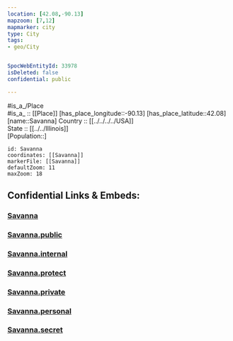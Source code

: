 ```yaml
---
location: [42.08,-90.13] 
mapzoom: [7,12] 
mapmarker: city 
type: City
tags:
- geo/City


SpocWebEntityId: 33978
isDeleted: false
confidential: public

---
```

#is_a_/Place  
#is_a_ :: [[Place]] 
[has_place_longitude::-90.13] 
[has_place_latitude::42.08] 
[name::Savanna] 
Country :: [[../../../../USA]]  
State :: [[../../Illinois]]  
[Population::] 



```leaflet
id: Savanna
coordinates: [[Savanna]] 
markerFile: [[Savanna]] 
defaultZoom: 11 
maxZoom: 18
```


## Confidential Links & Embeds: 

### [Savanna](/_Standards/Earth/Continent/America~North/USA/USA~Central/Illinois/counties~Illinois/Carroll,County/cities~Carroll/Savanna.md) 

### [Savanna.public](/_public/Earth/Continent/America~North/USA/USA~Central/Illinois/counties~Illinois/Carroll,County/cities~Carroll/Savanna.public.md) 

### [Savanna.internal](/_internal/Earth/Continent/America~North/USA/USA~Central/Illinois/counties~Illinois/Carroll,County/cities~Carroll/Savanna.internal.md) 

### [Savanna.protect](/_protect/Earth/Continent/America~North/USA/USA~Central/Illinois/counties~Illinois/Carroll,County/cities~Carroll/Savanna.protect.md) 

### [Savanna.private](/_private/Earth/Continent/America~North/USA/USA~Central/Illinois/counties~Illinois/Carroll,County/cities~Carroll/Savanna.private.md) 

### [Savanna.personal](/_personal/Earth/Continent/America~North/USA/USA~Central/Illinois/counties~Illinois/Carroll,County/cities~Carroll/Savanna.personal.md) 

### [Savanna.secret](/_secret/Earth/Continent/America~North/USA/USA~Central/Illinois/counties~Illinois/Carroll,County/cities~Carroll/Savanna.secret.md)

